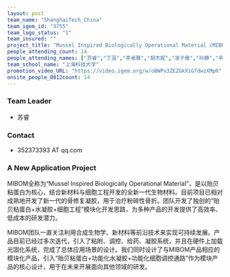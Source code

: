 ```yaml
---
layout: post
team_name: "ShanghaiTech_China"
team_igem_id: "3755"
team_logo_status: "1"
team_insured: ""
project_title: "Mussel Inspired Biologically Operational Material (MIBOM)"
people_attending_count: 14
people_attending_names: ["苏睿","丁涵","李卓雅","胡杰妮","凌子傲","孙静","辛骐","丁诗悦","文昱杰","王化雨","贾涵迪","王恺君","王之义","薛睿轩"]
team_school_name: "上海科技大学"
promotion_video_URL: "https://video.igem.org/w/oBWPv3ZEZGkXiGfdwzXMpR"
onsite_people_0812count: 14
---
```



### Team Leader
* 苏睿

### Contact
* 352373393 AT qq.com

### A New Application Project

MIBOM全称为“Mussel Inspired Biologically Operational Material”，是以贻贝粘蛋白为核心，结合新材料与细胞工程开发的全新一代生物材料。目前项目已相对成熟地开发了新一代的骨修复凝胶，用于治疗粉碎性骨折。团队开发了独创的“贻贝粘蛋白+水凝胶+细胞工程”模块化开发思路，为多种产品的开发提供了高效率、低成本的研发潜力。

MIBOM团队一直关注利用合成生物学、新材料等前沿技术来实现可持续发展。产品目前已经过多次迭代，引入了粘附、调控、给药、凝胶系统，并且在硬件上加载光固化系统，完成了总体应用场景的设计。我们同时设计了与MIBOM产品相应的模块化产品，引入“贻贝粘蛋白+功能化水凝胶+功能化细胞调控通路”作为模块产品的核心设计，用于在未来开展面向其他领域的研发。

